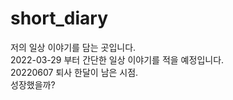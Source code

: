 # short_diary
저의 일상 이야기를 담는 곳입니다. </br>
2022-03-29 부터 간단한 일상 이야기를 적을 예정입니다. </br>
20220607 퇴사 한달이 남은 시점.</br>
성장했을까?
